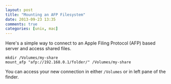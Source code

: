 ```yaml
---
layout: post
title: "Mounting an AFP Filesystem"
date: 2013-09-23 13:35
comments: true
categories: [unix, mac]
---
```


Here's a simple way to connect to an Apple Filing Protocol (AFP) based server and access shared files.

	mkdir /Volumes/my-share
	mount_afp "afp://192.168.0.1/folder/" /Volumes/my-share

You can access your new connection in either `/Volumes` or in left pane of the finder.
